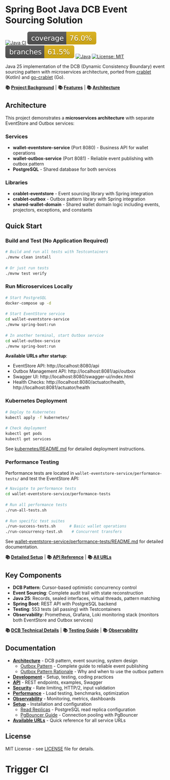 # Spring Boot Java DCB Event Sourcing Solution

[![Java CI](https://github.com/rodolfodpk/spring-crablet/actions/workflows/maven.yml/badge.svg)](https://github.com/rodolfodpk/spring-crablet/actions/workflows/maven.yml)
[![Coverage](.github/badges/jacoco.svg)](https://github.com/rodolfodpk/spring-crablet/actions/workflows/maven.yml)
[![Branches](.github/badges/branches.svg)](https://github.com/rodolfodpk/spring-crablet/actions/workflows/maven.yml)
[![Java](https://img.shields.io/badge/Java-25-orange?logo=openjdk&logoColor=white)](https://openjdk.org/projects/jdk/25/)
[![License: MIT](https://img.shields.io/badge/License-MIT-yellow.svg)](https://opensource.org/licenses/MIT)

Java 25 implementation of the DCB (Dynamic Consistency Boundary) event sourcing pattern with microservices architecture, ported from [crablet](https://github.com/rodolfodpk/crablet) (Kotlin) and [go-crablet](https://github.com/rodolfodpk/go-crablet) (Go).

**📚 [Project Background](docs/architecture/README.md)** | **📚 [Features](docs/architecture/README.md#features)** | **📚 [Architecture](docs/architecture/README.md)**

## Architecture

This project demonstrates a **microservices architecture** with separate EventStore and Outbox services:

### Services
- **wallet-eventstore-service** (Port 8080) - Business API for wallet operations
- **wallet-outbox-service** (Port 8081) - Reliable event publishing with outbox pattern
- **PostgreSQL** - Shared database for both services

### Libraries
- **crablet-eventstore** - Event sourcing library with Spring integration
- **crablet-outbox** - Outbox pattern library with Spring integration  
- **shared-wallet-domain** - Shared wallet domain logic including events, projectors, exceptions, and constants

## Quick Start

### Build and Test (No Application Required)
```bash
# Build and run all tests with Testcontainers
./mvnw clean install

# Or just run tests
./mvnw test verify
```

### Run Microservices Locally

```bash
# Start PostgreSQL
docker-compose up -d

# Start EventStore service
cd wallet-eventstore-service
./mvnw spring-boot:run

# In another terminal, start Outbox service
cd wallet-outbox-service
./mvnw spring-boot:run
```

**Available URLs after startup**:
- EventStore API: http://localhost:8080/api
- Outbox Management API: http://localhost:8081/api/outbox
- Swagger UI: http://localhost:8080/swagger-ui/index.html
- Health Checks: http://localhost:8080/actuator/health, http://localhost:8081/actuator/health

### Kubernetes Deployment

```bash
# Deploy to Kubernetes
kubectl apply -f kubernetes/

# Check deployment
kubectl get pods
kubectl get services
```

See [kubernetes/README.md](kubernetes/README.md) for detailed deployment instructions.

### Performance Testing

Performance tests are located in `wallet-eventstore-service/performance-tests/` and test the EventStore API:

```bash
# Navigate to performance tests
cd wallet-eventstore-service/performance-tests

# Run all performance tests
./run-all-tests.sh

# Run specific test suites
./run-success-tests.sh      # Basic wallet operations
./run-concurrency-test.sh    # Concurrent transfers
```

See [wallet-eventstore-service/performance-tests/README.md](wallet-eventstore-service/performance-tests/README.md) for detailed documentation.

**📚 [Detailed Setup](docs/setup/README.md)** | **📚 [API Reference](docs/api/README.md)** | **📚 [All URLs](docs/urls.md)**

## Key Components

- **DCB Pattern**: Cursor-based optimistic concurrency control
- **Event Sourcing**: Complete audit trail with state reconstruction
- **Java 25**: Records, sealed interfaces, virtual threads, pattern matching
- **Spring Boot**: REST API with PostgreSQL backend
- **Testing**: 553 tests (all passing) with Testcontainers
- **Observability**: Prometheus, Grafana, Loki monitoring stack (monitors both EventStore and Outbox services)

**📚 [DCB Technical Details](docs/architecture/DCB_AND_CRABLET.md)** | **📚 [Testing Guide](docs/development/README.md#testing-strategy)** | **📚 [Observability](docs/observability/README.md)**

## Documentation

- **[Architecture](docs/architecture/README.md)** - DCB pattern, event sourcing, system design
  - [Outbox Pattern](docs/architecture/OUTBOX_PATTERN.md) - Complete guide to reliable event publishing
  - [Outbox Pattern Rationale](docs/architecture/OUTBOX_RATIONALE.md) - Why and when to use the outbox pattern
- **[Development](docs/development/README.md)** - Setup, testing, coding practices
- **[API](docs/api/README.md)** - REST endpoints, examples, Swagger
- **[Security](docs/security/README.md)** - Rate limiting, HTTP/2, input validation
- **[Performance](wallet-eventstore-service/performance-tests/README.md)** - Load testing, benchmarks, optimization
- **[Observability](docs/observability/README.md)** - Monitoring, metrics, dashboards
- **[Setup](docs/setup/README.md)** - Installation and configuration
  - [Read Replicas](docs/setup/READ_REPLICAS.md) - PostgreSQL read replica configuration
  - [PgBouncer Guide](docs/setup/PGBOUNCER.md) - Connection pooling with PgBouncer
- **[Available URLs](docs/urls.md)** - Quick reference for all service URLs

## License

MIT License - see [LICENSE](LICENSE) file for details.
# Trigger CI
